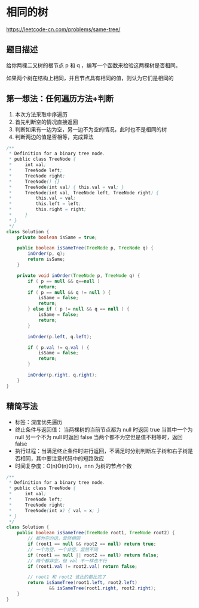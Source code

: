 # 相同的树
https://leetcode-cn.com/problems/same-tree/

## 题目描述
给你两棵二叉树的根节点 p 和 q ，编写一个函数来检验这两棵树是否相同。

如果两个树在结构上相同，并且节点具有相同的值，则认为它们是相同的

## 第一想法：任何遍历方法+判断
1. 本次方法采取中序遍历
2. 首先判断空的情况直接返回
3. 判断如果有一边为空，另一边不为空的情况，此时也不是相同的树
4. 判断两边的值是否相等，完成算法
```java
/**
 * Definition for a binary tree node.
 * public class TreeNode {
 *     int val;
 *     TreeNode left;
 *     TreeNode right;
 *     TreeNode() {}
 *     TreeNode(int val) { this.val = val; }
 *     TreeNode(int val, TreeNode left, TreeNode right) {
 *         this.val = val;
 *         this.left = left;
 *         this.right = right;
 *     }
 * }
 */
class Solution {
    private boolean isSame = true;

    public boolean isSameTree(TreeNode p, TreeNode q) {
        inOrder(p, q);
        return isSame;
    }

    private void inOrder(TreeNode p, TreeNode q) {
        if ( p == null && q==null )
            return;
        if ( p == null && q != null ) {
            isSame = false;
            return;
        } else if ( p != null && q == null ) {
            isSame = false;
            return;
        }

        inOrder(p.left, q.left);

        if ( p.val != q.val ) {
            isSame = false;
            return;
        }

        inOrder(p.right, q.right);
    }
}
```

## 精简写法
* 标签：深度优先遍历
* 终止条件与返回值：
当两棵树的当前节点都为 null 时返回 true
当其中一个为 null 另一个不为 null 时返回 false
当两个都不为空但是值不相等时，返回 false
* 执行过程：当满足终止条件时进行返回，不满足时分别判断左子树和右子树是否相同，其中要注意代码中的短路效应
* 时间复杂度：O(n)O(n)O(n)，nnn 为树的节点个数

```java
/**
 * Definition for a binary tree node.
 * public class TreeNode {
 *     int val;
 *     TreeNode left;
 *     TreeNode right;
 *     TreeNode(int x) { val = x; }
 * }
 */
class Solution {
    public boolean isSameTree(TreeNode root1, TreeNode root2) {
        // 都为空的话，显然相同
        if (root1 == null && root2 == null) return true;
        // 一个为空，一个非空，显然不同
        if (root1 == null || root2 == null) return false;
        // 两个都非空，但 val 不一样也不行
        if (root1.val != root2.val) return false;

        // root1 和 root2 该比的都比完了
        return isSameTree(root1.left, root2.left)
                && isSameTree(root1.right, root2.right);
    }
}

```